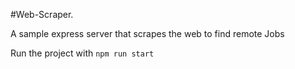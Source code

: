 #Web-Scraper.

A sample express server that scrapes the web to find remote Jobs

Run the project with `npm run start`
